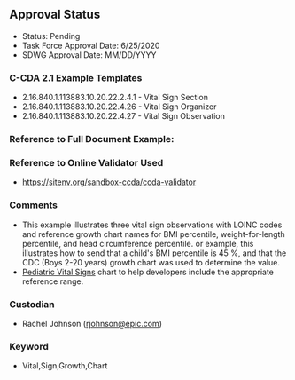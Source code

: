 ## Approval Status

* Status: Pending
* Task Force Approval Date: 6/25/2020
* SDWG Approval Date: MM/DD/YYYY


### C-CDA 2.1 Example Templates

* 2.16.840.1.113883.10.20.22.2.4.1 - Vital Sign Section
* 2.16.840.1.113883.10.20.22.4.26 - Vital Sign Organizer
* 2.16.840.1.113883.10.20.22.4.27 - Vital Sign Observation

### Reference to Full Document Example: 

### Reference to Online Validator Used
* https://sitenv.org/sandbox-ccda/ccda-validator

### Comments
* This example illustrates three vital sign observations with LOINC codes and reference growth chart names for BMI percentile, weight-for-length percentile, and head circumference percentile. or example, this illustrates how to send that a child's BMI percentile is 45 %, and that the CDC (Boys 2-20 years) growth chart was used to determine the value.
* [Pediatric Vital Signs](https://docs.google.com/presentation/d/1R0QQyQZ1_vnmABAQZJd9IJUIYTw8iUXddglNOTdcHug/edit?usp=sharing) chart to help developers include the appropriate reference range.

### Custodian
* Rachel Johnson (rjohnson@epic.com)

### Keyword
* Vital,Sign,Growth,Chart
